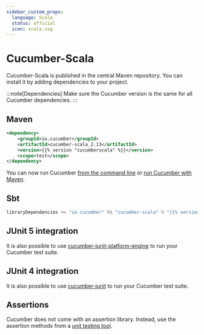 ```yaml
---
sidebar_custom_props:
  language: Scala
  status: official
  icon: scala.svg
---
```


# Cucumber-Scala

Cucumber-Scala is published in the central Maven repository.
You can install it by adding dependencies to your project.

:::note[Dependencies]
Make sure the Cucumber version is the same for all Cucumber dependencies.
:::

## Maven

```xml
<dependency>
    <groupId>io.cucumber</groupId>
    <artifactId>cucumber-scala_2.13</artifactId>
    <version>{{% version "cucumberscala" %}}</version>
    <scope>test</scope>
</dependency>
```

You can now run Cucumber [from the command line](/docs/cucumber/api/#from-the-command-line) or [run Cucumber with Maven](/docs/tools/java#maven).

## Sbt

```scala
libraryDependencies += "io.cucumber" %% "cucumber-scala" % "{{% version "cucumberscala" %}}" % Test
```

## JUnit 5 integration

It is also possible to use [cucumber-junit-platform-engine](https://github.com/cucumber/cucumber-jvm/tree/main/cucumber-junit-platform-engine) to run your Cucumber test suite.

## JUnit 4 integration

It is also possible to use [cucumber-junit](/docs/cucumber/api/#junit) to run your Cucumber test suite.

## Assertions

Cucumber does not come with an assertion library. Instead, use the assertion methods
from a [unit testing tool](/docs/cucumber/checking-assertions/#java).

